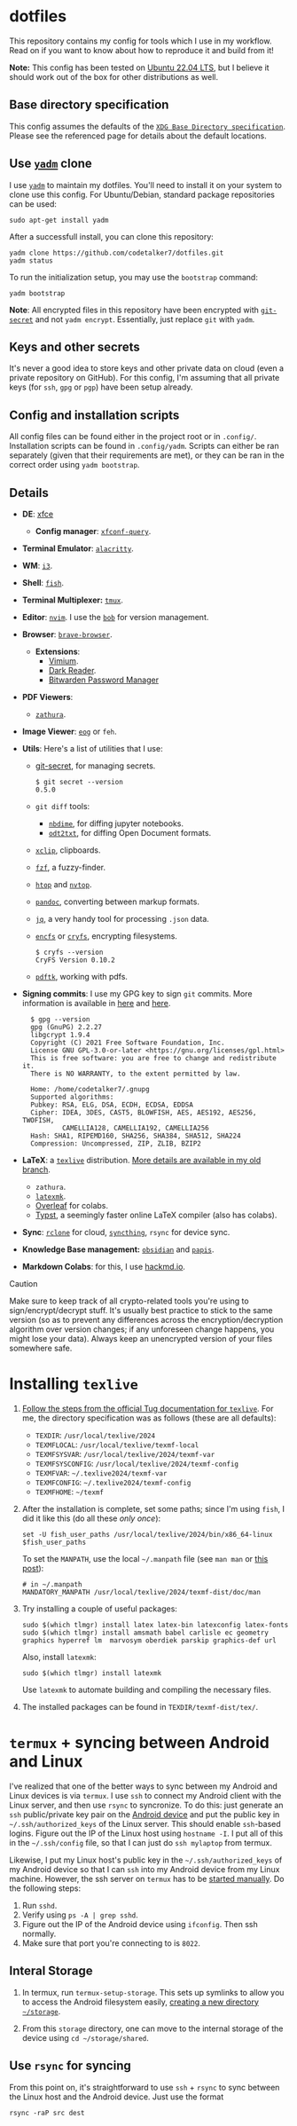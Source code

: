 # dotfiles

This repository contains my config for tools which I use in my workflow. Read on
if you want to know about how to reproduce it and build from it!

**Note:** This config has been tested on
[Ubuntu 22.04 LTS](https://releases.ubuntu.com/jammy/), but I believe it should
work out of the box for other distributions as well.

## Base directory specification

This config assumes the defaults of the
[`XDG Base Directory specification`](https://specifications.freedesktop.org/basedir-spec/basedir-spec-latest.html).
Please see the referenced page for details about the default locations.

## Use [`yadm`](https://yadm.io/docs/overview#) clone

I use [`yadm`](https://yadm.io/docs/install#) to maintain my dotfiles. You'll
need to install it on your system to clone use this config. For Ubuntu/Debian,
standard package repositories can be used:

    sudo apt-get install yadm

After a successfull install, you can clone this repository:

    yadm clone https://github.com/codetalker7/dotfiles.git
    yadm status

To run the initialization setup, you may use the `bootstrap` command:

    yadm bootstrap

**Note**: All encrypted files in this repository have been encrypted with
[`git-secret`](https://sobolevn.me/git-secret/) and not `yadm encrypt`.
Essentially, just replace `git` with `yadm`.

## Keys and other secrets

It's never a good idea to store keys and other private data on cloud (even a
private repository on GitHub). For this config, I'm assuming that all private
keys (for `ssh`, `gpg` or `pgp`) have been setup already.

## Config and installation scripts

All config files can be found either in the project root or in `.config/`.
Installation scripts can be found in `.config/yadm`. Scripts can either be ran
separately (given that their requirements are met), or they can be ran in the
correct order using `yadm bootstrap`.

## Details

- **DE**: [xfce](https://wiki.archlinux.org/title/Xfce)
  - **Config manager**:
    [`xfconf-query`](https://docs.xfce.org/xfce/xfconf/xfconf-query).
- **Terminal Emulator**:
  [`alacritty`](https://github.com/alacritty/alacritty/blob/master/INSTALL.md).
- **WM**: [`i3`](https://i3wm.org/).
- **Shell**: [`fish`](https://fishshell.com/).
- **Terminal Multiplexer:** [`tmux`](https://github.com/tmux/tmux/wiki/).
- **Editor**: [`nvim`](https://neovim.io/). I use the
  [`bob`](https://github.com/MordechaiHadad/bob) for version management.
- **Browser**: [`brave-browser`](https://brave.com/download/).
  - **Extensions**:
    - [Vimium](https://vimium.github.io/).
    - [Dark Reader](https://darkreader.org/).
    - [Bitwarden Password Manager](https://chromewebstore.google.com/detail/bitwarden-password-manage/nngceckbapebfimnlniiiahkandclblb)
- **PDF Viewers**:
  - [`zathura`](https://pwmt.org/projects/zathura/installation/).
- **Image Viewer**: [`eog`](https://help.gnome.org/users/eog/stable/) or `feh`.
- **Utils**: Here's a list of utilities that I use:
  - [git-secret](https://sobolevn.me/git-secret/), for managing secrets.

        $ git secret --version
        0.5.0

  - `git diff` tools:
    - [`nbdime`](https://nbdime.readthedocs.io/en/latest/), for diffing jupyter
      notebooks.
    - [`odt2txt`](https://github.com/dstosberg/odt2txt), for diffing Open
      Document formats.
  - [`xclip`](https://linux.die.net/man/1/xclip), clipboards.
  - [`fzf`](https://github.com/junegunn/fzf), a fuzzy-finder.
  - [`htop`](https://htop.dev/) and [`nvtop`](https://github.com/Syllo/nvtop).
  - [`pandoc`](https://pandoc.org/installing.html#linux), converting between
    markup formats.
  - [`jq`](https://jqlang.github.io/jq/download/), a very handy tool for
    processing `.json` data.
  - [`encfs`](https://wiki.archlinux.org/title/EncFS) or
    [`cryfs`](https://www.cryfs.org/), encrypting filesystems.

        $ cryfs --version
        CryFS Version 0.10.2
  - [`pdftk`](https://www.pdflabs.com/tools/pdftk-the-pdf-toolkit/), working
    with pdfs.

- **Signing commits**: I use my GPG key to sign `git` commits. More information
  is available in
  [here](https://docs.github.com/en/authentication/managing-commit-signature-verification/telling-git-about-your-signing-key)
  and
  [here](https://docs.github.com/en/authentication/managing-commit-signature-verification/signing-commits).

        $ gpg --version
        gpg (GnuPG) 2.2.27
        libgcrypt 1.9.4
        Copyright (C) 2021 Free Software Foundation, Inc.
        License GNU GPL-3.0-or-later <https://gnu.org/licenses/gpl.html>
        This is free software: you are free to change and redistribute it.
        There is NO WARRANTY, to the extent permitted by law.

        Home: /home/codetalker7/.gnupg
        Supported algorithms:
        Pubkey: RSA, ELG, DSA, ECDH, ECDSA, EDDSA
        Cipher: IDEA, 3DES, CAST5, BLOWFISH, AES, AES192, AES256, TWOFISH,
                CAMELLIA128, CAMELLIA192, CAMELLIA256
        Hash: SHA1, RIPEMD160, SHA256, SHA384, SHA512, SHA224
        Compression: Uncompressed, ZIP, ZLIB, BZIP2

- **LaTeX**: a [`texlive`](https://tug.org/texlive/acquire-netinstall.html)
  distribution.
  [More details are available in my old branch](https://github.com/codetalker7/dotfiles/tree/old-dotfiles?tab=readme-ov-file#latex-installation-and-setup).
  - `zathura`.
  - [`latexmk`](https://mg.readthedocs.io/latexmk.html#).
  - [Overleaf](https://www.overleaf.com/) for colabs.
  - [Typst](https://typst.app/), a seemingly faster online LaTeX compiler (also
    has colabs).

- **Sync**: [`rclone`](https://rclone.org/) for cloud,
  [`syncthing`](https://syncthing.net/), `rsync` for device sync.

- **Knowledge Base management:** [`obsidian`](https://obsidian.md/) and
  [`papis`](https://github.com/papis/papis).

- **Markdown Colabs**: for this, I use [hackmd.io](https://hackmd.io/).

> [!CAUTION]
> Make sure to keep track of all crypto-related tools you're using to
> sign/encrypt/decrypt stuff. It's usually best practice to stick to the same
> version (so as to prevent any differences across the encryption/decryption
> algorithm over version changes; if any unforeseen change happens, you might
> lose your data). Always keep an unencrypted version of your files somewhere
> safe.

# Installing `texlive`

1. [Follow the steps from the official Tug documentation for `texlive`](https://www.tug.org/texlive/doc/texlive-en/texlive-en.html#installation).
   For me, the directory specification was as follows (these are all defaults):
   - `TEXDIR`: `/usr/local/texlive/2024`
   - `TEXMFLOCAL`: `/usr/local/texlive/texmf-local`
   - `TEXMFSYSVAR`: `/usr/local/texlive/2024/texmf-var`
   - `TEXMFSYSCONFIG`: `/usr/local/texlive/2024/texmf-config`
   - `TEXMFVAR`: `~/.texlive2024/texmf-var`
   - `TEXMFCONFIG`: `~/.texlive2024/texmf-config`
   - `TEXMFHOME`: `~/texmf`

2. After the installation is complete, set some paths; since I'm using `fish`, I
   did it like this (do all these _only once_):

       set -U fish_user_paths /usr/local/texlive/2024/bin/x86_64-linux $fish_user_paths

   To set the `MANPATH`, use the local `~/.manpath` file (see `man man` or
   [this post](https://unix.stackexchange.com/questions/344603/how-to-append-to-manpath)):

       # in ~/.manpath
       MANDATORY_MANPATH /usr/local/texlive/2024/texmf-dist/doc/man

3. Try installing a couple of useful packages:

       sudo $(which tlmgr) install latex latex-bin latexconfig latex-fonts
       sudo $(which tlmgr) install amsmath babel carlisle ec geometry graphics hyperref lm  marvosym oberdiek parskip graphics-def url

   Also, install `latexmk`:

       sudo $(which tlmgr) install latexmk

   Use `latexmk` to automate building and compiling the necessary files.

4. The installed packages can be found in `TEXDIR/texmf-dist/tex/`.

# `termux` + syncing between Android and Linux

I've realized that one of the better ways to sync between my Android and Linux
devices is via `termux`. I use `ssh` to connect my Android client with the Linux
server, and then use `rsync` to syncronize. To do this: just generate an `ssh`
public/private key pair on the
[Android device](https://wiki.termux.com/wiki/Remote_Access#SSH) and put the
public key in `~/.ssh/authorized_keys` of the Linux server. This should enable
`ssh`-based logins. Figure out the IP of the Linux host using `hostname -I`. I
put all of this in the `~/.ssh/config` file, so that I can just do
`ssh mylaptop` from termux.

Likewise, I put my Linux host's public key in the `~/.ssh/authorized_keys` of my
Android device so that I can `ssh` into my Android device from my Linux machine.
However, the ssh server on `termux` has to be
[started manually](https://wiki.termux.com/wiki/Remote_Access). Do the following
steps:

1. Run `sshd`.
2. Verify using `ps -A | grep sshd`.
3. Figure out the IP of the Android device using `ifconfig`. Then ssh normally.
4. Make sure that port you're connecting to is `8022`.

## Interal Storage

1. In termux, run `termux-setup-storage`. This sets up symlinks to allow you to
   access the Android filesystem easily,
   [creating a new directory `~/storage`](https://android.stackexchange.com/questions/166595/termux-how-do-i-create-a-directory-of-files-accessible-outside-of-termux/166637#166637).

2. From this `storage` directory, one can move to the internal storage of the
   device using `cd ~/storage/shared`.

## Use `rsync` for syncing

From this point on, it's straightforward to use `ssh` + `rsync` to sync between
the Linux host and the Android device. Just use the format

    rsync -raP src dest
